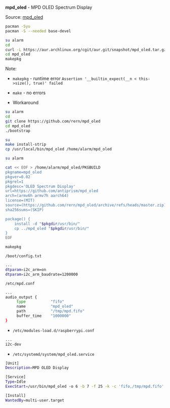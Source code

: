 **mpd_oled** - MPD OLED Spectrum Display

Source: [mpd_oled](https://github.com/antiprism/mpd_oled)
```sh
pacman -Syu
pacman -S --needed base-devel

su alarm
cd
curl -L https://aur.archlinux.org/cgit/aur.git/snapshot/mpd_oled.tar.gz | bsdtar xf -
cd mpd_oled
makepkg
```
Note:
- `makepkg` - runtime error `Assertion '__builtin_expect(__n < this->size(), true)' failed`
- `make` - no errors

- Workaround 
```sh
su alarm
cd
git clone https://github.com/rern/mpd_oled
cd mpd_oled
./bootstrap

su
make install-strip
cp /usr/local/bin/mpd_oled /home/alarm/mpd_oled

su alarm

cat << EOF > /home/alarm/mpd_oled/PKGBUILD
pkgname=mpd_oled
pkgver=0.02
pkgrel=1
pkgdesc='OLED Spectrum Display'
url=https://github.com/antiprism/mpd_oled
arch=(armv6h armv7h aarch64)
license=(MIT)
source=(https://github.com/rern/mpd_oled/archive/refs/heads/master.zip)
sha256sums=(SKIP)

package() {
	install -d "$pkgdir/usr/bin/"
	cp ../mpd_oled "$pkgdir/usr/bin/"
}
EOF

makepkg
```

`/boot/config.txt`
```sh
...
dtparam=i2c_arm=on
dtparam=i2c_arm_baudrate=1200000
```

`/etc/mpd.conf`
```sh
...
audio_output {
     type           "fifo"
     name           "mpd_oled"
     path           "/tmp/mpd.fifo"
     buffer_time    "1000000"
}
```

- `/etc/modules-load.d/raspberrypi.conf`
```sh
...
i2c-dev
```

- `/etc/systemd/system/mpd_oled.service`
```sh
[Unit]
Description=MPD OLED Display

[Service]
Type=Idle
ExecStart=/usr/bin/mpd_oled -o 6 -b 7 -f 25 -k -c 'fifo,/tmp/mpd.fifo'

[Install]
WantedBy=multi-user.target
```
